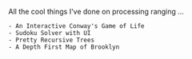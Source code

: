 All the cool things I've done on processing ranging ...
    
    - An Interactive Conway's Game of Life
    - Sudoku Solver with UI
    - Pretty Recursive Trees
    - A Depth First Map of Brooklyn
